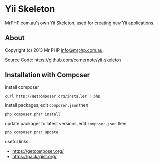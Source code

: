 # Yii Skeleton

MrPHP.com.au's own Yii Skeleton, used for creating new Yii applications.


## About

Copyright (c) 2013 Mr PHP <info@mrphp.com.au>

Source Code: https://github.com/cornernote/yii-skeleton


## Installation with Composer

install composer
```
curl http://getcomposer.org/installer | php
```

install packages, edit `composer.json` then
```
php composer.phar install
```

update packages to latest versions, edit `composer.json` then
```
php composer.phar update
```

useful links:
* https://getcomposer.org/
* https://packagist.org/
